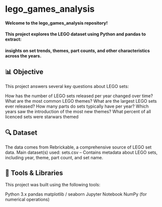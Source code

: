 # lego_games_analysis

#### Welcome to the lego_games_analysis repository! 
#### This project explores the LEGO dataset using Python and pandas to extract:
#### insights on set trends, themes, part counts, and other characteristics across the years.

## 📊 Objective
This project answers several key questions about LEGO sets:

How has the number of LEGO sets released per year changed over time?
What are the most common LEGO themes?
What are the largest LEGO sets ever released?
How many parts do sets typically have per year?
Which years saw the introduction of the most new themes?
What percent of all licenced sets were starwars themed

## 🔍 Dataset
The data comes from Rebrickable, a comprehensive source of LEGO set data.
Main dataset(s) used:
sets.csv – Contains metadata about LEGO sets, including year, theme, part count, and set name.

## 🧮 Tools & Libraries
This project was built using the following tools:

Python 3.x
pandas
matplotlib / seaborn
Jupyter Notebook
NumPy (for numerical operations)
